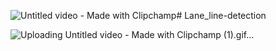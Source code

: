 ![Untitled video - Made with Clipchamp](https://github.com/user-attachments/assets/70c7b096-6e64-4f92-b804-5d8771694e95)# Lane_line-detection


![Uploading Untitled video - Made with Clipchamp (1).gif…]()


